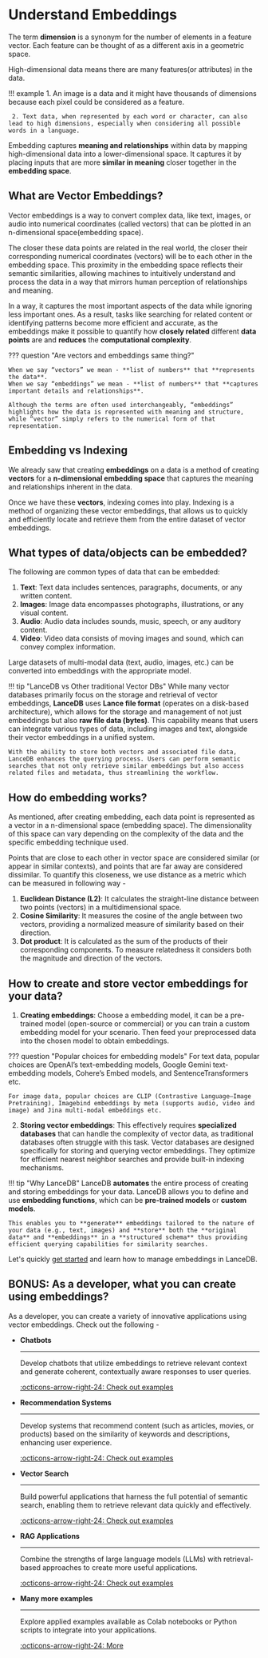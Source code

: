 # Understand Embeddings

The term **dimension** is a synonym for the number of elements in a feature vector. Each feature can be thought of as a different axis in a geometric space. 

High-dimensional data means there are many features(or attributes) in the data.

!!! example
     1. An image is a data and it might have thousands of dimensions because each pixel could be considered as a feature. 

     2. Text data, when represented by each word or character, can also lead to high dimensions, especially when considering all possible words in a language.

Embedding captures **meaning and relationships** within data by mapping high-dimensional data into a lower-dimensional space. It captures it by placing inputs that are more **similar in meaning** closer together in the **embedding space**. 

## What are Vector Embeddings?

Vector embeddings is a way to convert complex data, like text, images, or audio into numerical coordinates (called vectors) that can be plotted in an n-dimensional space(embedding space). 

The closer these data points are related in the real world, the closer their corresponding numerical coordinates (vectors) will be to each other in the embedding space. This proximity in the embedding space reflects their semantic similarities, allowing machines to intuitively understand and process the data in a way that mirrors human perception of relationships and meaning.

In a way, it captures the most important aspects of the data while ignoring less important ones. As a result, tasks like searching for related content or identifying patterns become more efficient and accurate, as the embeddings make it possible to quantify how **closely related** different **data points** are and **reduces** the **computational complexity**.

??? question "Are vectors and embeddings same thing?"

    When we say “vectors” we mean - **list of numbers** that **represents the data**. 
    When we say “embeddings” we mean - **list of numbers** that **captures important details and relationships**.

    Although the terms are often used interchangeably, “embeddings” highlights how the data is represented with meaning and structure, while “vector” simply refers to the numerical form of that representation.

## Embedding vs Indexing

We already saw that creating **embeddings** on a data is a method of creating **vectors** for a **n-dimensional embedding space** that captures the meaning and relationships inherent in the data.

Once we have these **vectors**, indexing comes into play. Indexing is a method of organizing these vector embeddings, that allows us to quickly and efficiently locate and retrieve them from the entire dataset of vector embeddings.

## What types of data/objects can be embedded?

The following are common types of data that can be embedded:

1. **Text**: Text data includes sentences, paragraphs, documents, or any written content.
2. **Images**:  Image data encompasses photographs, illustrations, or any visual content.
3. **Audio**: Audio data includes sounds, music, speech, or any auditory content.
4. **Video**:  Video data consists of moving images and sound, which can convey complex information.

Large datasets of multi-modal data (text, audio, images, etc.) can be converted into embeddings with the appropriate model.

!!! tip "LanceDB vs Other traditional Vector DBs"
    While many vector databases primarily focus on the storage and retrieval of vector embeddings, **LanceDB** uses **Lance file format** (operates on a disk-based architecture), which allows for the storage and management of not just embeddings but also **raw file data (bytes)**. This capability means that users can integrate various types of data, including images and text, alongside their vector embeddings in a unified system.

    With the ability to store both vectors and associated file data, LanceDB enhances the querying process. Users can perform semantic searches that not only retrieve similar embeddings but also access related files and metadata, thus streamlining the workflow.

## How do embedding works?

As mentioned, after creating embedding, each data point is represented as a vector in a n-dimensional space (embedding space). The dimensionality of this space can vary depending on the complexity of the data and the specific embedding technique used.

Points that are close to each other in vector space are considered similar (or appear in similar contexts), and points that are far away are considered dissimilar. To quantify this closeness, we use distance as a metric which can be measured in following way - 

1. **Euclidean Distance (L2)**: It calculates the straight-line distance between two points (vectors) in a multidimensional space.
2. **Cosine Similarity**: It measures the cosine of the angle between two vectors, providing a normalized measure of similarity based on their direction.
3. **Dot product**: It is calculated as the sum of the products of their corresponding components. To measure relatedness it considers both the magnitude and direction of the vectors.

## How to create and store vector embeddings for your data?

1. **Creating embeddings**: Choose a embedding model, it can be a pre-trained model (open-source or commercial) or you can train a custom embedding model for your scenario. Then feed your preprocessed data into the chosen model to obtain embeddings.

??? question "Popular choices for embedding models"
    For text data, popular choices are OpenAI’s text-embedding models, Google Gemini text-embedding models, Cohere’s Embed models, and SentenceTransformers etc.

    For image data, popular choices are CLIP (Contrastive Language–Image Pretraining), Imagebind embeddings by meta (supports audio, video and image) and Jina multi-modal embeddings etc.

2. **Storing vector embeddings**: This effectively requires **specialized databases** that can handle the complexity of vector data, as traditional databases often struggle with this task. Vector databases are designed specifically for storing and querying vector embeddings. They optimize for efficient nearest neighbor searches and provide built-in indexing mechanisms.

!!! tip "Why LanceDB"
    LanceDB **automates** the entire process of creating and storing embeddings for your data. LanceDB allows you to define and use **embedding functions**, which can be **pre-trained models** or **custom models**. 
    
    This enables you to **generate** embeddings tailored to the nature of your data (e.g., text, images) and **store** both the **original data** and **embeddings** in a **structured schema** thus providing efficient querying capabilities for similarity searches.

Let's quickly [get started](./index.md) and learn how to manage embeddings in LanceDB. 

## BONUS: As a developer, what you can create using embeddings?

As a developer, you can create a variety of innovative applications using vector embeddings. Check out the following - 

<div class="grid cards" markdown>

-   __Chatbots__

    ---

    Develop chatbots that utilize embeddings to retrieve relevant context and generate coherent, contextually aware responses to user queries.

    [:octicons-arrow-right-24: Check out examples](../examples/python_examples/chatbot.md)

-   __Recommendation Systems__

    ---

    Develop systems that recommend content (such as articles, movies, or products) based on the similarity of keywords and descriptions, enhancing user experience.

    [:octicons-arrow-right-24: Check out examples](../examples/python_examples/recommendersystem.md)

-   __Vector Search__

    ---

    Build powerful applications that harness the full potential of semantic search, enabling them to retrieve relevant data quickly and effectively. 

    [:octicons-arrow-right-24: Check out examples](../examples/python_examples/vector_search.md)

-   __RAG Applications__

    ---

    Combine the strengths of large language models (LLMs) with retrieval-based approaches to create more useful applications.

    [:octicons-arrow-right-24: Check out examples](../examples/python_examples/rag.md)

-   __Many more examples__

    ---

    Explore applied examples available as Colab notebooks or Python scripts to integrate into your applications.

    [:octicons-arrow-right-24: More](../examples/examples_python.md)

</div>









